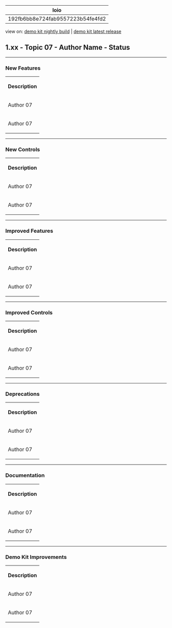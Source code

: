 <!-- loio192fb6bb8e724fab9557223b54fe4fd2 -->

| loio |
| -----|
| 192fb6bb8e724fab9557223b54fe4fd2 |

<div id="loio">

view on: [demo kit nightly build](https://openui5nightly.hana.ondemand.com/#/topic/192fb6bb8e724fab9557223b54fe4fd2) | [demo kit latest release](https://openui5.hana.ondemand.com/#/topic/192fb6bb8e724fab9557223b54fe4fd2)</div>

## 1.xx - Topic 07 - Author Name - Status

***

<a name="loio192fb6bb8e724fab9557223b54fe4fd2__section_yxw_pxt_zcb"/>

### New Features

<a name="loio192fb6bb8e724fab9557223b54fe4fd2__table_krd_ltq_mfb"/> 


<table>
<tr>
<th>

Description



</th>
</tr>
<tr>
<td>

Аuthor 07



</td>
</tr>
<tr>
<td>

Аuthor 07



</td>
</tr>
</table>

***

<a name="loio192fb6bb8e724fab9557223b54fe4fd2__section_bkm_s15_zcb"/>

### New Controls

<a name="loio192fb6bb8e724fab9557223b54fe4fd2__table_ejf_dvq_mfb"/> 


<table>
<tr>
<th>

Description



</th>
</tr>
<tr>
<td>

Аuthor 07



</td>
</tr>
<tr>
<td>

Аuthor 07



</td>
</tr>
</table>

***

<a name="loio192fb6bb8e724fab9557223b54fe4fd2__section_qwl_pb5_zcb"/>

### Improved Features

<a name="loio192fb6bb8e724fab9557223b54fe4fd2__table_tpj_dvq_mfb"/> 


<table>
<tr>
<th>

Description



</th>
</tr>
<tr>
<td>

Аuthor 07



</td>
</tr>
<tr>
<td>

Аuthor 07



</td>
</tr>
</table>

***

<a name="loio192fb6bb8e724fab9557223b54fe4fd2__section_rqn_wd5_zcb"/>

### Improved Controls

<a name="loio192fb6bb8e724fab9557223b54fe4fd2__table_qcq_dvq_mfb"/> 


<table>
<tr>
<th>

Description



</th>
</tr>
<tr>
<td>

Аuthor 07



</td>
</tr>
<tr>
<td>

Аuthor 07



</td>
</tr>
</table>

***

<a name="loio192fb6bb8e724fab9557223b54fe4fd2__section_cps_cg5_zcb"/>

### Deprecations

<a name="loio192fb6bb8e724fab9557223b54fe4fd2__table_p1z_dvq_mfb"/> 


<table>
<tr>
<th>

Description



</th>
</tr>
<tr>
<td>

Аuthor 07



</td>
</tr>
<tr>
<td>

Аuthor 07



</td>
</tr>
</table>

***

<a name="loio192fb6bb8e724fab9557223b54fe4fd2__section_z2h_fh5_zcb"/>

### Documentation

<a name="loio192fb6bb8e724fab9557223b54fe4fd2__table_u2d_2vq_mfb"/> 


<table>
<tr>
<th>

Description



</th>
</tr>
<tr>
<td>

Аuthor 07



</td>
</tr>
<tr>
<td>

Аuthor 07



</td>
</tr>
</table>

***

<a name="loio192fb6bb8e724fab9557223b54fe4fd2__section_r5v_3h5_zcb"/>

### Demo Kit Improvements

<a name="loio192fb6bb8e724fab9557223b54fe4fd2__table_e2h_2vq_mfb"/> 


<table>
<tr>
<th>

Description



</th>
</tr>
<tr>
<td>

Аuthor 07



</td>
</tr>
<tr>
<td>

Аuthor 07



</td>
</tr>
</table>

